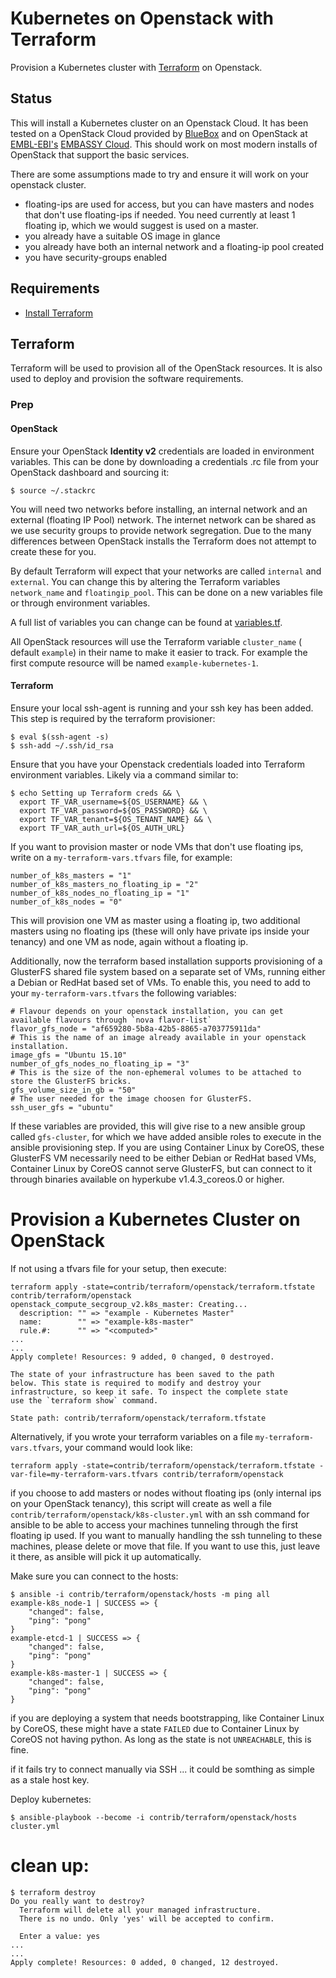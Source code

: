 # Kubernetes on Openstack with Terraform

Provision a Kubernetes cluster with [Terraform](https://www.terraform.io) on
Openstack.

## Status

This will install a Kubernetes cluster on an Openstack Cloud. It has been tested on a
OpenStack Cloud provided by [BlueBox](https://www.blueboxcloud.com/) and on OpenStack at [EMBL-EBI's](http://www.ebi.ac.uk/) [EMBASSY Cloud](http://www.embassycloud.org/). This should work on most modern installs of OpenStack that support the basic
services.

There are some assumptions made to try and ensure it will work on your openstack cluster.

* floating-ips are used for access, but you can have masters and nodes that don't use floating-ips if needed. You need currently at least 1 floating ip, which we would suggest is used on a master.
* you already have a suitable OS image in glance
* you already have both an internal network and a floating-ip pool created
* you have security-groups enabled


## Requirements

- [Install Terraform](https://www.terraform.io/intro/getting-started/install.html)

## Terraform

Terraform will be used to provision all of the OpenStack resources. It is also used to deploy and provision the software
requirements.

### Prep

#### OpenStack

Ensure your OpenStack **Identity v2** credentials are loaded in environment variables. This can be done by downloading a credentials .rc file from your OpenStack dashboard and sourcing it:

```
$ source ~/.stackrc
```

You will need two networks before installing, an internal network and
an external (floating IP Pool) network. The internet network can be shared as
we use security groups to provide network segregation. Due to the many
differences between OpenStack installs the Terraform does not attempt to create
these for you.

By default Terraform will expect that your networks are called `internal` and
`external`. You can change this by altering the Terraform variables `network_name` and `floatingip_pool`. This can be done on a new variables file or through environment variables.

A full list of variables you can change can be found at [variables.tf](variables.tf).

All OpenStack resources will use the Terraform variable `cluster_name` (
default `example`) in their name to make it easier to track. For example the
first compute resource will be named `example-kubernetes-1`.

#### Terraform

Ensure your local ssh-agent is running and your ssh key has been added. This
step is required by the terraform provisioner:

```
$ eval $(ssh-agent -s)
$ ssh-add ~/.ssh/id_rsa
```


Ensure that you have your Openstack credentials loaded into Terraform
environment variables. Likely via a command similar to:

```
$ echo Setting up Terraform creds && \
  export TF_VAR_username=${OS_USERNAME} && \
  export TF_VAR_password=${OS_PASSWORD} && \
  export TF_VAR_tenant=${OS_TENANT_NAME} && \
  export TF_VAR_auth_url=${OS_AUTH_URL}
```

If you want to provision master or node VMs that don't use floating ips, write on a `my-terraform-vars.tfvars` file, for example:

```
number_of_k8s_masters = "1"
number_of_k8s_masters_no_floating_ip = "2"
number_of_k8s_nodes_no_floating_ip = "1"
number_of_k8s_nodes = "0"
```
This will provision one VM as master using a floating ip, two additional masters using no floating ips (these will only have private ips inside your tenancy) and one VM as node, again without a floating ip.

Additionally, now the terraform based installation supports provisioning of a GlusterFS shared file system based on a separate set of VMs, running either a Debian or RedHat based set of VMs. To enable this, you need to add to your `my-terraform-vars.tfvars` the following variables:

```
# Flavour depends on your openstack installation, you can get available flavours through `nova flavor-list`
flavor_gfs_node = "af659280-5b8a-42b5-8865-a703775911da"
# This is the name of an image already available in your openstack installation.
image_gfs = "Ubuntu 15.10"
number_of_gfs_nodes_no_floating_ip = "3"
# This is the size of the non-ephemeral volumes to be attached to store the GlusterFS bricks.
gfs_volume_size_in_gb = "50"
# The user needed for the image choosen for GlusterFS.
ssh_user_gfs = "ubuntu"
```

If these variables are provided, this will give rise to a new ansible group called `gfs-cluster`, for which we have added ansible roles to execute in the ansible provisioning step. If you are using Container Linux by CoreOS, these GlusterFS VM necessarily need to be either Debian or RedHat based VMs, Container Linux by CoreOS cannot serve GlusterFS, but can connect to it through binaries available on hyperkube v1.4.3_coreos.0 or higher.


# Provision a Kubernetes Cluster on OpenStack

If not using a tfvars file for your setup, then execute:
```
terraform apply -state=contrib/terraform/openstack/terraform.tfstate contrib/terraform/openstack
openstack_compute_secgroup_v2.k8s_master: Creating...
  description: "" => "example - Kubernetes Master"
  name:        "" => "example-k8s-master"
  rule.#:      "" => "<computed>"
...
...
Apply complete! Resources: 9 added, 0 changed, 0 destroyed.

The state of your infrastructure has been saved to the path
below. This state is required to modify and destroy your
infrastructure, so keep it safe. To inspect the complete state
use the `terraform show` command.

State path: contrib/terraform/openstack/terraform.tfstate
```

Alternatively, if you wrote your terraform variables on a file `my-terraform-vars.tfvars`, your command would look like:
```
terraform apply -state=contrib/terraform/openstack/terraform.tfstate -var-file=my-terraform-vars.tfvars contrib/terraform/openstack
```

if you choose to add masters or nodes without floating ips (only internal ips on your OpenStack tenancy), this script will create as well a file `contrib/terraform/openstack/k8s-cluster.yml` with an ssh command for ansible to be able to access your machines tunneling  through the first floating ip used. If you want to manually handling the ssh tunneling to these machines, please delete or move that file. If you want to use this, just leave it there, as ansible will pick it up automatically.

Make sure you can connect to the hosts:

```
$ ansible -i contrib/terraform/openstack/hosts -m ping all
example-k8s_node-1 | SUCCESS => {
    "changed": false,
    "ping": "pong"
}
example-etcd-1 | SUCCESS => {
    "changed": false,
    "ping": "pong"
}
example-k8s-master-1 | SUCCESS => {
    "changed": false,
    "ping": "pong"
}
```

if you are deploying a system that needs bootstrapping, like Container Linux by CoreOS, these might have a state `FAILED` due to Container Linux by CoreOS not having python. As long as the state is not `UNREACHABLE`, this is fine.

if it fails try to connect manually via SSH ... it could be somthing as simple as a stale host key.

Deploy kubernetes:

```
$ ansible-playbook --become -i contrib/terraform/openstack/hosts cluster.yml
```

# clean up:

```
$ terraform destroy
Do you really want to destroy?
  Terraform will delete all your managed infrastructure.
  There is no undo. Only 'yes' will be accepted to confirm.

  Enter a value: yes
...
...
Apply complete! Resources: 0 added, 0 changed, 12 destroyed.
```
